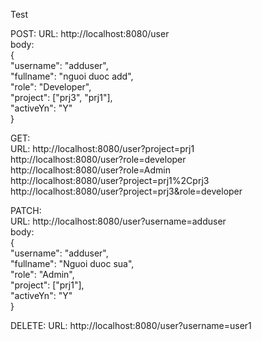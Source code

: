 Test

POST:
URL: http://localhost:8080/user  
body:  
{  
"username": "adduser",  
"fullname": "nguoi duoc add",  
"role": "Developer",  
"project": ["prj3", "prj1"],  
"activeYn": "Y"  
}  

GET:  
URL: http://localhost:8080/user?project=prj1  
http://localhost:8080/user?role=developer  
http://localhost:8080/user?role=Admin  
http://localhost:8080/user?project=prj1%2Cprj3  
http://localhost:8080/user?project=prj3&role=developer  

PATCH:  
URL: http://localhost:8080/user?username=adduser  
body:  
{  
"username": "adduser",  
"fullname": "Nguoi duoc sua",  
"role": "Admin",  
"project": ["prj1"],  
"activeYn": "Y"  
}  

DELETE:
URL: http://localhost:8080/user?username=user1
